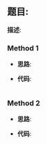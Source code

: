## 题目: 

**描述**:

### Method 1

- **思路**:

  

- **代码**:

  ```python
  
  ```

  







### Method 2

- **思路**:

  

- **代码**:

  ```python 
  
  ```

  

